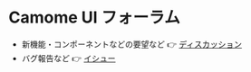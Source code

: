 # Camome UI フォーラム

- 新機能・コンポーネントなどの要望など 👉 [ディスカッション](https://github.com/sabigara/camome-forum/discussions/)
- バグ報告など 👉 [イシュー](https://github.com/sabigara/camome-forum/issues)

